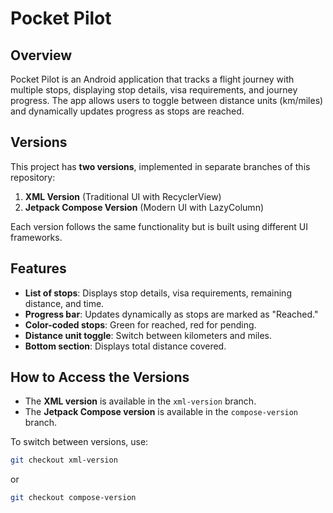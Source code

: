 # Pocket Pilot

## Overview

Pocket Pilot is an Android application that tracks a flight journey with multiple stops, displaying stop details, visa requirements, and journey progress. The app allows users to toggle between distance units (km/miles) and dynamically updates progress as stops are reached.

## Versions

This project has **two versions**, implemented in separate branches of this repository:

1. **XML Version** (Traditional UI with RecyclerView)
2. **Jetpack Compose Version** (Modern UI with LazyColumn)

Each version follows the same functionality but is built using different UI frameworks.

## Features

- **List of stops**: Displays stop details, visa requirements, remaining distance, and time.
- **Progress bar**: Updates dynamically as stops are marked as "Reached."
- **Color-coded stops**: Green for reached, red for pending.
- **Distance unit toggle**: Switch between kilometers and miles.
- **Bottom section**: Displays total distance covered.

## How to Access the Versions

- The **XML version** is available in the `xml-version` branch.
- The **Jetpack Compose version** is available in the `compose-version` branch.

To switch between versions, use:
```sh
git checkout xml-version
```
or 
```sh
git checkout compose-version
```
